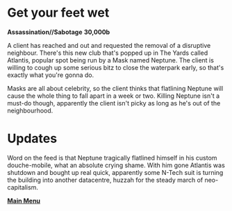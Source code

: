 # Get your feet wet
**Assassination//Sabotage**
**30,000b**

A client has reached and out and requested the removal of a disruptive neighbour. There's this new club that's popped up in The Yards called Atlantis, popular spot being run by a Mask named Neptune. The client is willing to cough up some serious bitz to close the waterpark early, so that's exactly what you're gonna do.

Masks are all about celebrity, so the client thinks that flatlining Neptune will cause the whole thing to fall apart in a week or two. Killing Neptune isn't a must-do though, apparently the client isn't picky as long as he's out of the neighbourhood.
# Updates
Word on the feed is that Neptune tragically flatlined himself in his custom douche-mobile, what an absolute crying shame. With him gone Atlantis was shutdown and bought up real quick, apparently some N-Tech suit is turning the building into another datacentre, huzzah for the steady march of neo-capitalism. 
 
**[Main Menu](README.md)**